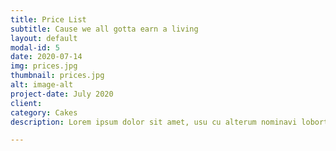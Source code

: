 ```yaml
---
title: Price List
subtitle: Cause we all gotta earn a living
layout: default
modal-id: 5
date: 2020-07-14
img: prices.jpg
thumbnail: prices.jpg
alt: image-alt
project-date: July 2020
client:
category: Cakes
description: Lorem ipsum dolor sit amet, usu cu alterum nominavi lobortis. At duo novum diceret. Tantas apeirian vix et, usu sanctus postulant inciderint ut, populo diceret necessitatibus in vim. Cu eum dicam feugiat noluisse.

---
```

